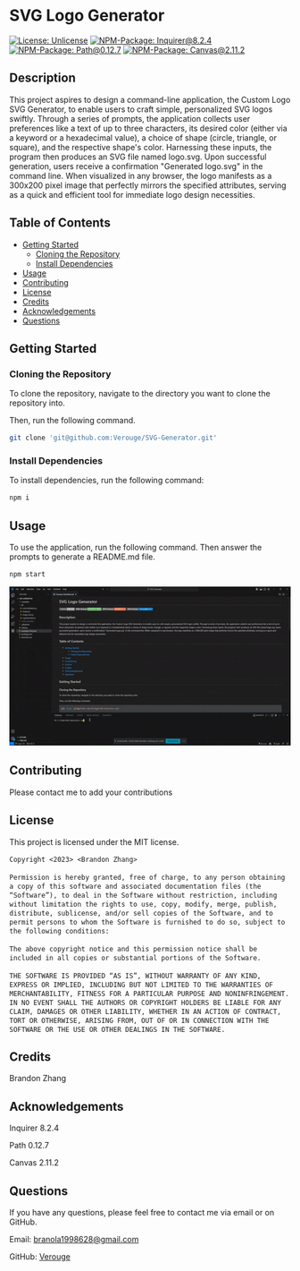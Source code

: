 # SVG Logo Generator

[![License: Unlicense](https://img.shields.io/badge/License-CC0_1.0-lightgrey.svg)](https://creativecommons.org/publicdomain/zero/1.0/)
[![NPM-Package: Inquirer@8.2.4](https://img.shields.io/badge/NPM_Package-Inquirer@8.2.4-lightgreen.svg)](https://www.npmjs.com/package/inquirer)
[![NPM-Package: Path@0.12.7](https://img.shields.io/badge/NPM_Package-Path@0.12.7-red.svg)](https://www.npmjs.com/package/path)
[![NPM-Package: Canvas@2.11.2](https://img.shields.io/badge/NPM_Package-Canvas@0.12.7-blue.svg)](https://www.npmjs.com/package/canvas)

## Description

This project aspires to design a command-line application, the Custom Logo SVG Generator, to enable users to craft simple, personalized SVG logos swiftly. Through a series of prompts, the application collects user preferences like a text of up to three characters, its desired color (either via a keyword or a hexadecimal value), a choice of shape (circle, triangle, or square), and the respective shape's color. Harnessing these inputs, the program then produces an SVG file named logo.svg. Upon successful generation, users receive a confirmation "Generated logo.svg" in the command line. When visualized in any browser, the logo manifests as a 300x200 pixel image that perfectly mirrors the specified attributes, serving as a quick and efficient tool for immediate logo design necessities.

## Table of Contents

- [Getting Started](#getting-started)
  - [Cloning the Repository](#cloning-the-repository)
  - [Install Dependencies](#install-dependencies)
- [Usage](#usage)
- [Contributing](#contributing)
- [License](#license)
- [Credits](#credits)
- [Acknowledgements](#acknowledgements)
- [Questions](#questions)

## Getting Started

### Cloning the Repository

To clone the repository, navigate to the directory you want to clone the repository into.

Then, run the following command.

```bash
git clone 'git@github.com:Verouge/SVG-Generator.git'
```

### Install Dependencies

To install dependencies, run the following command:

```bash
npm i
```

## Usage

To use the application, run the following command. Then answer the prompts to generate a README.md file.

```bash
npm start
```

![](/assets/demo.gif)

## Contributing

Please contact me to add your contributions

## License

This project is licensed under the MIT license.

```
Copyright <2023> <Brandon Zhang>

Permission is hereby granted, free of charge, to any person obtaining a copy of this software and associated documentation files (the “Software”), to deal in the Software without restriction, including without limitation the rights to use, copy, modify, merge, publish, distribute, sublicense, and/or sell copies of the Software, and to permit persons to whom the Software is furnished to do so, subject to the following conditions:

The above copyright notice and this permission notice shall be included in all copies or substantial portions of the Software.

THE SOFTWARE IS PROVIDED “AS IS”, WITHOUT WARRANTY OF ANY KIND, EXPRESS OR IMPLIED, INCLUDING BUT NOT LIMITED TO THE WARRANTIES OF MERCHANTABILITY, FITNESS FOR A PARTICULAR PURPOSE AND NONINFRINGEMENT. IN NO EVENT SHALL THE AUTHORS OR COPYRIGHT HOLDERS BE LIABLE FOR ANY CLAIM, DAMAGES OR OTHER LIABILITY, WHETHER IN AN ACTION OF CONTRACT, TORT OR OTHERWISE, ARISING FROM, OUT OF OR IN CONNECTION WITH THE SOFTWARE OR THE USE OR OTHER DEALINGS IN THE SOFTWARE.
```

## Credits

Brandon Zhang

## Acknowledgements

Inquirer 8.2.4

Path 0.12.7

Canvas 2.11.2

## Questions

If you have any questions, please feel free to contact me via email or on GitHub.

Email: branola1998628@gmail.com

GitHub: [Verouge](https://github.com/Verouge)
